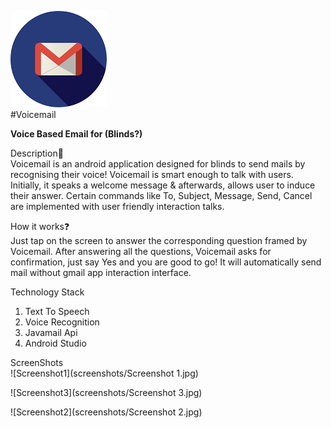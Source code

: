 ![Voicemail Logo](/app/src/main/res/drawable/Icon.png)  
#Voicemail  
  
__Voice Based Email for (Blinds?)__

Description:ledger:    
Voicemail is an android application designed for blinds to send mails by recognising their voice! Voicemail is smart enough to talk with users. Initially, it speaks a welcome message & afterwards, allows user to induce their answer. Certain commands like To, Subject, Message, Send, Cancel are implemented with user friendly interaction talks.  
  
How it works:question:  
Just tap on the screen to answer the corresponding question framed by Voicemail. After answering all the questions, Voicemail asks for confirmation, just say Yes and you are good to go! It will automatically send mail without gmail app interaction interface.  
  
  
Technology Stack
  
1. Text To Speech
2. Voice Recognition
3. Javamail Api
4. Android Studio
  
ScreenShots  
![Screenshot1](screenshots/Screenshot 1.jpg)  

  
![Screenshot3](screenshots/Screenshot 3.jpg)  
  
  
![Screenshot2](screenshots/Screenshot 2.jpg)  
  
  
  
  




